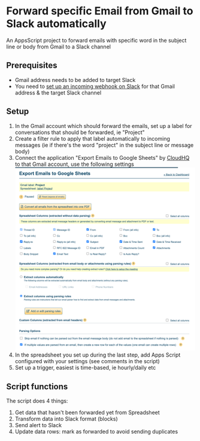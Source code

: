 # Forward specific Email from Gmail to Slack automatically

An AppsScript project to forward emails with specific word in the subject line or body from Gmail to a Slack channel

## Prerequisites

- Gmail address needs to be added to target Slack
- You need to [set up an incoming webhook on Slack](https://api.slack.com/messaging/webhooks#getting_started) for that Gmail address & the target Slack channel

## Setup

1. In the Gmail account which should forward the emails, set up a label for conversations that should be forwarded, ie "Project"
2. Create a filter rule to apply that label automatically to incoming messages (ie if there's the word "project" in the subject line or message body)
3. Connect the application "Export Emails to Google Sheets" by [CloudHQ](https://www.cloudhq.net/) to that Gmail account, use the following settings
   ![Screenshot of CloudHQ setup](./images/cloudhq-setup.png)
4. In the spreadsheet you set up during the last step, add Apps Script configured with your settings (see comments in the script)
5. Set up a trigger, easiest is time-based, ie hourly/daily etc

## Script functions

The script does 4 things:

1. Get data that hasn't been forwarded yet from Spreadsheet
2. Transform data into Slack format (blocks)
3. Send alert to Slack
4. Update data rows: mark as forwarded to avoid sending duplicates